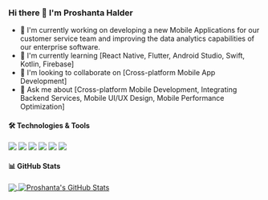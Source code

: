 ### Hi there 👋 I'm Proshanta Halder

- 🔭 I'm currently working on developing a new Mobile Applications for our customer service team and improving the data analytics capabilities of our enterprise software.
- 🌱 I'm currently learning [React Native, Flutter, Android Studio, Swift, Kotlin, Firebase]
- 👯 I'm looking to collaborate on [Cross-platform Mobile App Development]
- 💬 Ask me about [Cross-platform Mobile Development, Integrating Backend Services, Mobile UI/UX Design, Mobile Performance Optimization]

#### 🛠 Technologies & Tools
![](https://img.shields.io/badge/Code-JavaScript-informational?style=flat&logo=javascript&logoColor=white&color=2bbc8a)
![](https://img.shields.io/badge/Code-React-informational?style=flat&logo=react&logoColor=white&color=2bbc8a)
![](https://img.shields.io/badge/Code-Python-informational?style=flat&logo=python&logoColor=white&color=2bbc8a)
![](https://img.shields.io/badge/Tools-Docker-informational?style=flat&logo=docker&logoColor=white&color=2bbc8a)
![](https://img.shields.io/badge/Tools-Kubernetes-informational?style=flat&logo=kubernetes&logoColor=white&color=2bbc8a)
![](https://img.shields.io/badge/Tools-AWS-informational?style=flat&logo=amazon-aws&logoColor=white&color=2bbc8a)

#### 📊 GitHub Stats
<a href="https://github.com/proshantahalder/proshantahalder">
  <img align="center" src="https://github-readme-stats.vercel.app/api/top-langs/?username=proshantahalder&hide=java,html&title_color=ffffff&text_color=c9cacc&icon_color=2bbc8a&bg_color=1d1f21" />
</a>
<a href="https://github.com/proshantahalder/proshantahalder">
  <img align="center" src="https://github-readme-stats.vercel.app/api?username=proshantahalder&show_icons=true&line_height=27&count_private=true&title_color=ffffff&text_color=c9cacc&icon_color=2bbc8a&bg_color=1d1f21" alt="Proshanta's GitHub Stats" />
</a>
